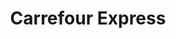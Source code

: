 ---
title: "Carrefour Express"
url: /madrid/carrefour-express-paseo-del-marques-de-zafra/
shop: Lebensmittel
---